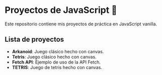 # Proyectos de JavaScript 🧠

Este repositorio contiene mis proyectos de práctica en JavaScript vanilla.

## Lista de proyectos

- **Arkanoid**: Juego clásico hecho con canvas.
- **Tetris**: Juego clásico hecho con canvas.
- **Fetch API**: Ejemplo de uso de la API Fetch.
- **TETRIS**: Juego de tetris hecho con canvas.
